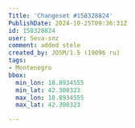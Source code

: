 ```yaml
---
Title: 'Changeset #158328824'
PublishDate: 2024-10-25T09:36:31Z
id: 158328824
user: Seva-snz
comment: added stele
created_by: JOSM/1.5 (19096 ru)
tags:
- Montenegro
bbox:
  min_lon: 18.8934555
  min_lat: 42.300323
  max_lon: 18.8934555
  max_lat: 42.300323

---
```

